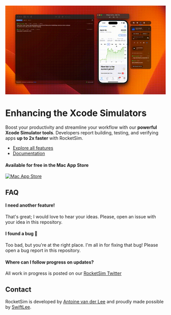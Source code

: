 ![Network Monitoring Demo](docs/Assets/network_monitoring_demo.gif)

# Enhancing the Xcode Simulators
Boost your productivity and streamline your workflow with our **powerful Xcode Simulator tools**. Developers report building, testing, and verifying apps **up to 2x faster** with RocketSim.

- [Explore all features](https://www.rocketsim.app)
- [Documentation](https://docs.rocketsim.app)

#### Available for free in the Mac App Store

[![Mac App Store](Assets/download_mac_app_store.svg)](https://apps.apple.com/nl/app/rocketsim-launch-deeplinks/id1504940162?l=en&mt=12)



## FAQ

#### I need another feature!
That's great; I would love to hear your ideas. Please, open an issue with your idea in this repository.

#### I found a bug 🐛
Too bad, but you're at the right place. I'm all in for fixing that bug! Please open a bug report in this repository.

#### Where can I follow progress on updates?
All work in progress is posted on our [RocketSim Twitter](https://twitter.com/rocketsim_app)

## Contact
RocketSim is developed by [Antoine van der Lee](https://www.twitter.com/twannl) and proudly made possible by [SwiftLee](https://www.avanderlee.com).
